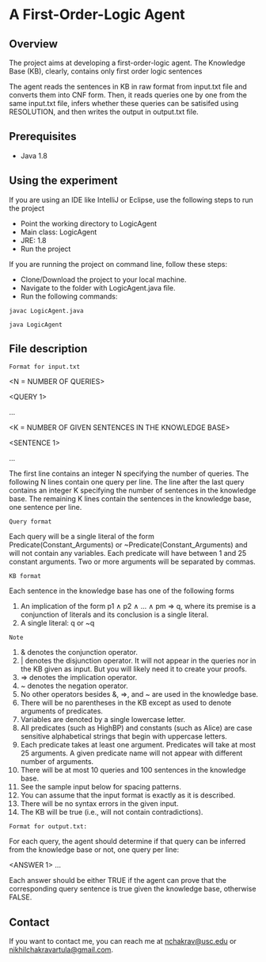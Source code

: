 # A First-Order-Logic Agent

## Overview
The project aims at developing a first-order-logic agent. The Knowledge Base (KB), clearly, contains only first order logic sentences

The agent reads the sentences in KB in raw format from input.txt file and converts them into CNF form. Then, it reads queries one by one from the same input.txt file, infers whether these queries can be satisifed using RESOLUTION, and then writes the output in output.txt file.

## Prerequisites

* Java 1.8
## Using the experiment

If you are using an IDE like IntelliJ or Eclipse, use the following steps to run the project
* Point the working directory to LogicAgent
* Main class: LogicAgent
* JRE: 1.8
* Run the project

If you are running the project on command line, follow these steps:<br/>
* Clone/Download the project to your local machine.
* Navigate to the folder with LogicAgent.java file.
* Run the following commands:
```
javac LogicAgent.java
```

```
java LogicAgent
```


## File description

`Format for input.txt`

 <N = NUMBER OF QUERIES>

 <QUERY 1>
 
 …

 <QUERY N>
  
 <K = NUMBER OF GIVEN SENTENCES IN THE KNOWLEDGE BASE>

 <SENTENCE 1>
 
 …

 <SENTENCE K>
  
The first line contains an integer N specifying the number of queries. The following N lines contain
one query per line. The line after the last query contains an integer K specifying the number of sentences in the knowledge base. The remaining K lines contain the sentences in the knowledge base, one sentence per line.

`Query format`

Each query will be a single literal of the form Predicate(Constant_Arguments) or
~Predicate(Constant_Arguments) and will not contain any variables. Each predicate will have between 1 and 25 constant arguments. Two or more arguments will be separated by commas.

`KB format` 

Each sentence in the knowledge base has one of the following forms

1) An implication of the form p1 ∧ p2 ∧ ... ∧ pm ⇒ q, where its premise is a conjunction of literals and its conclusion is a single literal. 
2) A single literal: q or ~q

`Note`

1. & denotes the conjunction operator.<br/>
2. | denotes the disjunction operator. It will not appear in the queries nor in the KB given as
input. But you will likely need it to create your proofs. <br/>
3. => denotes the implication operator.<br/>
4. ~ denotes the negation operator.<br/>
5. No other operators besides &, =>, and ~ are used in the knowledge base.<br/>
6. There will be no parentheses in the KB except as used to denote arguments of predicates.<br/>
7. Variables are denoted by a single lowercase letter.<br/>
8. All predicates (such as HighBP) and constants (such as Alice) are case sensitive
alphabetical strings that begin with uppercase letters.<br/>
9. Each predicate takes at least one argument. Predicates will take at most 25 arguments. A
given predicate name will not appear with different number of arguments.<br/>
10. There will be at most 10 queries and 100 sentences in the knowledge base.<br/>
11. See the sample input below for spacing patterns.<br/>
12. You can assume that the input format is exactly as it is described.<br/>
13. There will be no syntax errors in the given input.<br/>
14. The KB will be true (i.e., will not contain contradictions).<br/>

`Format for output.txt:`

For each query, the agent should determine if that query can be inferred from the knowledge base or not, one query per line:

<ANSWER 1>
…
<ANSWER N>

Each answer should be either TRUE if the agent can prove that the corresponding query sentence is true given the knowledge base, otherwise FALSE.
  

## Contact

If you want to contact me, you can reach me at <nchakrav@usc.edu> or <nikhilchakravartula@gmail.com>.